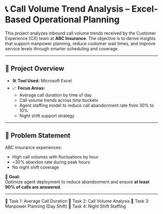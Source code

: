 # 📞 Call Volume Trend Analysis – Excel-Based Operational Planning

This project analyzes inbound call volume trends received by the Customer Experience (CX) team at **ABC Insurance**. The objective is to derive insights that support manpower planning, reduce customer wait times, and improve service levels through smarter scheduling and coverage.

---

## 🧾 Project Overview

- 🛠 **Tool Used:** Microsoft Excel  
- 📈 **Focus Areas:**
  - Average call duration by time of day
  - Call volume trends across time buckets
  - Agent staffing model to reduce call abandonment rate from 30% to 10%
  - Night shift support strategy

---

## 🧩 Problem Statement

ABC Insurance experiences:
- High call volumes with fluctuations by hour
- ~30% abandon rate during peak hours
- No night shift coverage

🎯 **Goal:**  
Optimize agent deployment to reduce abandonment and ensure **at least 90% of calls are answered**.

---



🔹 Task 1: Average Call Duration
🔹 Task 2: Call Volume Analysis
🔹 Task 3: Manpower Planning (Day Shift)
🔹 Task 4: Night Shift Staffing
